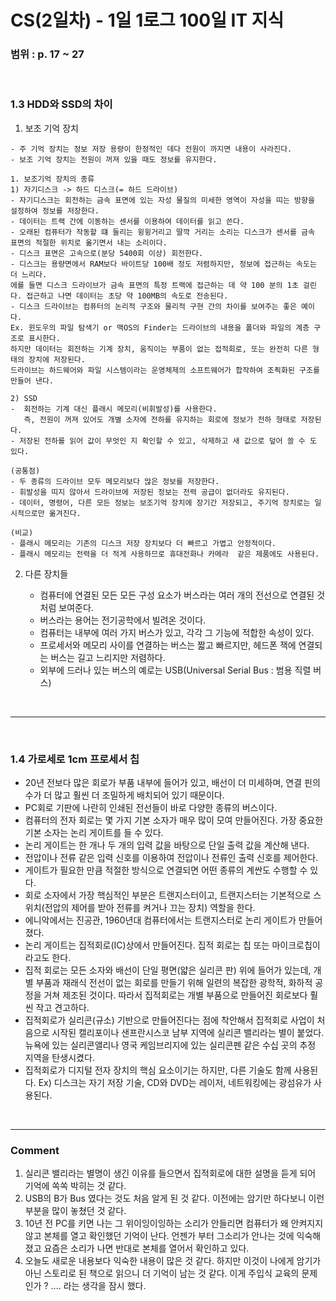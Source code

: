 # CS(2일차) - 1일 1로그 100일 IT 지식

### 범위 : p. 17 ~ 27

<br />

### 1.3 HDD와 SSD의 차이
  1. 보조 기억 장치

    - 주 기억 장치는 정보 저장 용량이 한정적인 데다 전원이 까지면 내용이 사라진다.
    - 보조 기억 장치는 전원이 꺼져 있을 때도 정보를 유지한다.

    1. 보조기억 장치의 종류
    1) 자기디스크 -> 하드 디스크(= 하드 드라이브)
    - 자기디스크는 회전하는 금속 표면에 있는 자성 물질의 미세한 영역이 자성을 띠는 방향을 설정하여 정보를 저장한다.
    - 데이터는 트랙 간에 이동하는 센서를 이용하여 데이터를 읽고 쓴다.
    - 오래된 컴퓨터가 작동할 떄 들리는 윙윙거리고 딸깍 거리는 소리는 디스크가 센서를 금속 표면의 적절한 위치로 옮기면서 내는 소리이다.
    - 디스크 표면은 고속으로(분당 5400회 이상) 회전한다.
    - 디스크는 용량면에서 RAM보다 바이트당 100배 정도 저렴하지만, 정보에 접근하는 속도는 더 느리다.
    에를 들면 디스크 드라이브가 금속 표면의 특정 트랙에 접근하는 데 약 100 분의 1초 걸린다. 접근하고 나면 데이터는 초당 약 100MB의 속도로 전송된다.
    - 디스크 드라이브는 컴퓨터의 논리적 구조와 물리적 구현 간의 차이를 보여주는 좋은 예이다.
    Ex. 윈도우의 파일 탐색기 or 맥OS의 Finder는 드라이브의 내용을 폴더와 파일의 계층 구조로 표시한다.
    하지만 데이터는 회전하는 기계 장치, 움직이는 부품이 없는 접적회로, 또는 완전히 다른 형태의 장치에 저장된다.
    드라이브는 하드웨어와 파일 시스템이라는 운영체제의 소프트웨어가 합작하여 조죅화된 구조를 만들어 낸다.

    2) SSD
    -  회전하는 기계 대신 플래시 메모리(비휘발성)를 사용한다. 
       즉, 전원이 꺼져 있어도 개별 소자에 전하를 유지하는 회로에 정보가 전하 형태로 저장된다.
    - 저장된 전하를 읽어 값이 무엇인 지 확인할 수 있고, 삭제하고 새 값으로 덮어 쓸 수 도 있다.

    (공통점)
    - 두 종류의 드라이브 모두 메모리보다 많은 정보를 저장한다.
    - 휘발성을 띠지 않아서 드라이브에 저장된 정보는 전력 공급이 없더라도 유지된다.
    - 데이터, 명령어, 다른 모든 정보는 보조기억 장치에 장기간 저장되고, 주기억 장치로는 일시적으로만 옮겨진다.

    (비교)
    - 플래시 메모리는 기존의 디스크 저장 장치보다 더 빠르고 가볍고 안정적이다.
    - 플래시 메모리는 전력을 더 적게 사용하므로 휴대전화나 카메라  같은 제품에도 사용된다.
  

  2. 다른 장치들
     
     - 컴퓨터에 연결된 모든 모든 구성 요소가 버스라는 여러 개의 전선으로 연결된 것처럼 보여준다.
     - 버스라는 용어는 전기공학에서 빌려온 것이다.
     - 컴퓨터는 내부에 여러 가지 버스가 있고, 각각 그 기능에 적합한 속성이 있다.
     - 프로세서와 메모리 사이를 연결하는 버스는 짧고 빠르지만, 헤드폰 잭에 연결되는 버스는 길고 느리지만 저렴하다.
     - 외부에 드러나 있는 버스의 예로는 USB(Universal Serial Bus : 범용 직렬 버스)


<br />  
<hr />
<br />

### 1.4 가로세로 1cm 프로세서 칩
  - 20년 전보다 많은 회로가 부품 내부에 들어가 있고, 배선이 더 미세하며, 연결 핀의 수가 더 많고 훨씬 더 조밀하게 배치되어 있기 때문이다.
  - PC회로 기판에 나란히 인쇄된 전선들이 바로 다양한 종류의 버스이다.
  - 컴퓨터의 전자 회로는 몇 가지 기본 소자가 매우 많이 모여 만들어진다. 가장 중요한 기본 소자는 논리 게이트를 들 수 있다.
  - 논리 게이트는 한 개나 두 개의 입력 값을 바탕으로 단일 출력 값을 계산해 낸다.
  - 전압이나 전류 같은 입력 신호를 이용하여 전압이나 전류인 출력 신호를 제어한다.
  - 게이트가 필요한 만큼 적절한 방식으로 연결되면 어떤 종류의 계싼도 수행할 수 있다.
  - 회로 소자에서 가장 핵심적인 부분은 트랜지스터이고, 트랜지스터는 기본적으로 스위치(전압의 제어를 받아 전류를 켜거나 끄는 장치) 역할을 한다.
  - 에니악에서는 진공관, 1960년대 컴퓨터에서는 트랜지스터로 논리 게이트가 만들어 졌다.
  - 논리 게이트는 집적회로(IC)상에서 만들어진다. 집적 회로는 칩 또는 마이크로칩이라고도 한다.
  - 집적 회로는 모든 소자와 배선이 단일 평면(얇은 실리콘 판) 위에 들어가 있는데, 개별 부품과 재래식 전선이 없는 회로를 만들기 위해 일련의 복잡한 광학적, 화하적 공정을 거쳐 제조된 것이다. 따라서 집적회로는 개별 부품으로 만들어진 회로보다 훨씬 작고 견고하다.
  - 집적회로가 실리콘(규소) 기반으로 만들어진다는 점에 착안해서 집적회로 사업이 처음으로 시작된 캘리포이나 샌프란시스코 남부 지역에 실리콘 밸리라는 별이 붙었다. 뉴욕에 있는 실리콘앨리나 영국 케임브리지에 있는 실리콘펜 같은 수십 곳의 추정 지역을 탄생시켰다.
  - 집적회로가 디지털 전자 장치의 핵심 요소이기는 하지만, 다른 기술도 함께 사용된다. 
    Ex) 디스크는 자기 저장 기술, CD와 DVD는 레이저, 네트워킹에는 광섬유가 사용된다.

<br />
<hr />

### Comment
  1. 실리콘 밸리라는 별명이 생긴 이유를 들으면서 집적회로에 대한 설명을 듣게 되어 기억에 쏙쏙 박히는 것 같다.
  2. USB의 B가 Bus 였다는 것도 처음 알게 된 것 같다. 이전에는 암기만 하다보니 이런 부분을 많이 놓쳤던 것 같다.
  3. 10년 전 PC를 키면 나는 그 위이잉이잉하는 소리가 안들리면 컴퓨터가 왜 안켜지지 않고 본체를 열고 확인했던 기억이 난다. 언젠가 부터 그소리가 안나는 것에 익숙해졌고 요즘은 소리가 나면 반대로 본체를 열어서 확인하고 있다. 
  4. 오늘도 새로운 내용보다 익숙한 내용이 많은 것 같다. 하지만 이것이 나에게 암기가 아닌 스토리로 된 책으로 읽으니 더 기억이 남는 것 같다. 이게 주입식 교육의 문제인가 ? .... 라는 생각을 잠시 했다.

  

